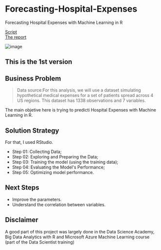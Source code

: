 # Forecasting-Hospital-Expenses
Forecasting Hospital Expenses with Machine Learning in R

[Script](https://github.com/Caio-Felice-Cunha/Forecasting-Hospital-Expenses/blob/main/Forecasting%20Hospital%20Expenses.r) <br>
[The report](https://github.com/Caio-Felice-Cunha/Forecasting-Hospital-Expenses/blob/main/Forecasting-Hospital-Expenses.pdf)

![image](https://user-images.githubusercontent.com/111542025/236879619-8425351d-e67e-45ba-9700-08834c0140d3.png)

## This is the 1st version

## Business Problem
> Data source:For this analysis, we will use a dataset simulating hypothetical medical expenses for a set of patients spread across 4 US regions. This dataset has 1338 observations and 7 variables.

The main objetive here is trying to predicti Hospital Expenses with Machine Learning in R.

## Solution Strategy
For that, I used RStudio.
* Step 01: Collecting Data;
* Step 02: Exploring and Preparing the Data;
* Step 03: Training the model (using the training data);
* Step 04: Evaluating the Model's Performance;
* Step 05: Optimizing model performance.


## Next Steps
* Improve the parameters.
* Understand the correlation between variables.

## Disclaimer 
A good part of this project was largely done in the Data Science Academy, Big Data Analytics with R and Microsoft Azure Machine Learning course (part of the Data Scientist training)
